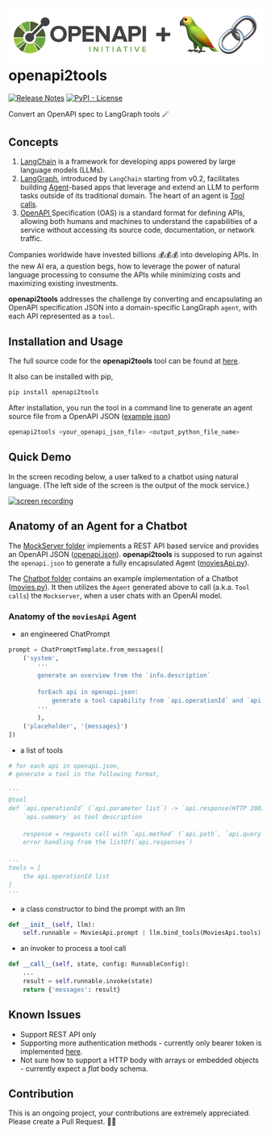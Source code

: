 # <img src="./icon.png"/>openapi2tools

[![Release Notes](https://img.shields.io/github/release/langchain-ai/langchain?style=flat-square)](https://github.com/langchain-ai/langchain/releases)
[![PyPI - License](https://img.shields.io/pypi/l/langchain-core?style=flat-square)](https://opensource.org/licenses/MIT)

Convert an OpenAPI spec to LangGraph tools 🪄

## Concepts
1. [LangChain](https://python.langchain.com/v0.2/docs/introduction/) is a framework for developing apps powered by large language models (LLMs).
2. [LangGraph](https://langchain-ai.github.io/langgraph/), introduced by 
`LangChain` starting from v0.2, facilitates building [Agent](https://python.langchain.com/v0.2/docs/tutorials/agents/)-based apps that leverage and extend an LLM to perform tasks outside of its traditional domain. The heart of an agent is [Tool calls](https://python.langchain.com/v0.2/docs/how_to/tool_calling/#tool-calls).
3. [OpenAPI ](https://learn.openapis.org/introduction.html) Specification (OAS) is a standard format for defining APIs, allowing both humans and machines to understand the capabilities of a service without accessing its source code, documentation, or network traffic.

Companies worldwide have invested billions 💰💰💰 into developing APIs. In the new AI era, a question begs, how to leverage the power of natural language processing to consume the APIs while minimizing costs and maximizing existing investments.

**openapi2tools** addresses the challenge by converting and encapsulating an OpenAPI specification JSON into a domain-specific LangGraph `agent`, with each API represented as a `tool`.


## Installation and Usage

The full source code for the **openapi2tools** tool can be found at [here](./openapi2tools/tool.py).

It also can be installed with pip,

```bash
pip install openapi2tools
```

After installation, you run the tool in a command line to generate an agent source file from a OpenAPI JSON ([example json](./MockServer/openapi.json))

```bash
openapi2tools <your_openapi_json_file> <output_python_file_name>
```

## Quick Demo
In the screen recoding below, a user talked to a chatbot using natural language. (The left side of the screen is the output of the mock service.)

[![screen recording](https://i9.ytimg.com/vi/75EUUGFNqJY/mqdefault.jpg?sqp=CKy4lrQG-oaymwEmCMACELQB8quKqQMa8AEB-AHOCIAC0AWKAgwIABABGGcgZyhnMA8=&rs=AOn4CLDyHqz2JtODJ8LJwgLHot_5ZMDLgQ)](https://youtu.be/75EUUGFNqJY)


## Anatomy of an Agent for a Chatbot

The [MockServer folder](./MockServer/README.md) implements a REST API based service and provides an OpenAPI JSON ([openapi.json](./MockServer/openapi.json)). **openapi2tools** is supposed to run against the `openapi.json` to generate a fully encapsulated Agent ([moviesApi.py](./Chatbot/moviesApi.py)).

The [Chatbot folder](./Chatbot/README.md) contains an example implementation of a Chatbot ([movies.py](./Chatbot/movies.py)). It then utilizes the `Agent` generated above to call (a.k.a. `Tool calls`) the `Mockserver`, when a user chats with an OpenAI model.

### Anatomy of the `moviesApi` Agent

+ an engineered ChatPrompt
```python
prompt = ChatPromptTemplate.from_messages([
    ('system', 
        '''
        generate an overview from the `info.description`

        forEach api in openapi.json:
            generate a tool capability from `api.operationId` and `api.summary`
        '''
        ),
    ('placeholder', '{messages}')
])
```
+ a list of tools
```python
# for each api in openapi.json, 
# generate a tool in the following format,
    
'''
@tool
def `api.operationId` (`api.parameter list`) -> `api.response(HTTP 200)':
    `api.summary` as tool description

    response = requests call with `api.method` (`api.path`, `api.query`, `api.requestBody`)
    error handling from the listOf(`api.responses`)

...
tools = [
    the api.operationId list
]
'''
```
+ a class constructor to bind the prompt with an llm
```python
def __init__(self, llm):
    self.runnable = MoviesApi.prompt | llm.bind_tools(MoviesApi.tools)

```
+ an invoker to process a tool call
```python
def __call__(self, state, config: RunnableConfig):
    ...
    result = self.runnable.invoke(state)
    return {'messages': result}
```

## Known Issues
+ Support REST API only
+ Supporting more authentication methods - currently only bearer token is implemented [here](https://github.com/taowenwei/openapi2tools/blob/86c8b58deeb645717e61c631db00c5210f5d5e67/Chatbot/moviesApi.py#L15).
+ Not sure how to support a HTTP body with arrays or embedded objects - currently expect a *flat* body schema.

## Contribution
This is an ongoing project, your contributions are extremely appreciated. Please create a Pull Request. 🍻🍻